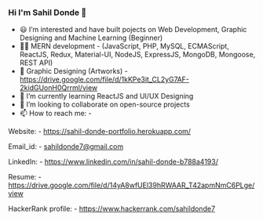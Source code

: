 ### Hi I'm Sahil Donde 👋

- 😃 I’m interested and have built pojects on Web Development, Graphic Designing and Machine Learning (Beginner)
- 👨‍💻 MERN development - (JavaScript, PHP, MySQL, ECMAScript, ReactJS, Redux, Material-UI, NodeJS, ExpressJS, MongoDB, Mongoose, REST API)
- 🎨 Graphic Designing (Artworks) - https://drive.google.com/file/d/1kKPe3it_CL2yG7AF-2kidGUonH0Qrrml/view
- 🌱 I’m currently learning ReactJS and UI/UX Designing
- 🤝 I’m looking to collaborate on open-source projects
- 📫 How to reach me: -

Website: - https://sahil-donde-portfolio.herokuapp.com/

Email_id: - sahildonde7@gmail.com

LinkedIn: - https://www.linkedin.com/in/sahil-donde-b788a4193/

Resume: - https://drive.google.com/file/d/14yA8wfUEl39hRWAAR_T42apmNmC6PLge/view

HackerRank profile: - https://www.hackerrank.com/sahildonde7
